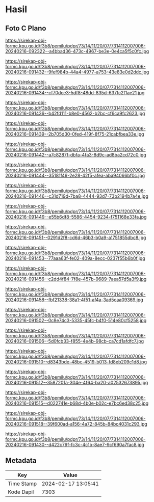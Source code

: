 # Hasil

## Foto C Plano

https://sirekap-obj-formc.kpu.go.id/f3b8/pemilu/pdpr/73/14/11/20/07/7314112007006-20240216-092322--a4bbad36-473c-4967-be3e-0e4ca5f5c0fc.jpg

https://sirekap-obj-formc.kpu.go.id/f3b8/pemilu/pdpr/73/14/11/20/07/7314112007006-20240216-091432--9fef984b-44a4-4977-a753-43e83e0d2ddc.jpg

https://sirekap-obj-formc.kpu.go.id/f3b8/pemilu/pdpr/73/14/11/20/07/7314112007006-20240216-091434--cf70dce3-5df8-48dd-835d-637fc2f1ae21.jpg

https://sirekap-obj-formc.kpu.go.id/f3b8/pemilu/pdpr/73/14/11/20/07/7314112007006-20240216-091436--b42fd111-b8e0-4562-b2bc-cf6ca9fc2623.jpg

https://sirekap-obj-formc.kpu.go.id/f3b8/pemilu/pdpr/73/14/11/20/07/7314112007006-20240216-091439--2b705d30-0fed-419f-8f75-21cabfbea33e.jpg

https://sirekap-obj-formc.kpu.go.id/f3b8/pemilu/pdpr/73/14/11/20/07/7314112007006-20240216-091442--a7c8287f-dbfa-4fa3-8d9c-ad8ba2cd72c0.jpg

https://sirekap-obj-formc.kpu.go.id/f3b8/pemilu/pdpr/73/14/11/20/07/7314112007006-20240216-091444--35181f49-2e28-42f5-afea-aba94066bf0c.jpg

https://sirekap-obj-formc.kpu.go.id/f3b8/pemilu/pdpr/73/14/11/20/07/7314112007006-20240216-091446--c31d719d-7ba8-4444-93d7-73b2194b7a4e.jpg

https://sirekap-obj-formc.kpu.go.id/f3b8/pemilu/pdpr/73/14/11/20/07/7314112007006-20240216-091449--e55b6df8-5586-4454-9234-f751168e33fa.jpg

https://sirekap-obj-formc.kpu.go.id/f3b8/pemilu/pdpr/73/14/11/20/07/7314112007006-20240216-091451--0291d2f8-cd6d-46b3-b0a9-a1751855dbc8.jpg

https://sirekap-obj-formc.kpu.go.id/f3b8/pemilu/pdpr/73/14/11/20/07/7314112007006-20240216-091453--77aaa63f-fe02-409a-8ecc-0237f55b6b0f.jpg

https://sirekap-obj-formc.kpu.go.id/f3b8/pemilu/pdpr/73/14/11/20/07/7314112007006-20240216-091456--c2dd4f84-7f8e-457b-9689-7aea57d5a3f9.jpg

https://sirekap-obj-formc.kpu.go.id/f3b8/pemilu/pdpr/73/14/11/20/07/7314112007006-20240216-091458--fbf21338-38a1-4f51-af4a-3ad5caa09369.jpg

https://sirekap-obj-formc.kpu.go.id/f3b8/pemilu/pdpr/73/14/11/20/07/7314112007006-20240216-091502--0c8e74c3-5335-45fc-b4f0-514e80cf5258.jpg

https://sirekap-obj-formc.kpu.go.id/f3b8/pemilu/pdpr/73/14/11/20/07/7314112007006-20240216-091506--5d0fcb33-f855-4e4b-98cb-ca7cd1afdfc7.jpg

https://sirekap-obj-formc.kpu.go.id/f3b8/pemilu/pdpr/73/14/11/20/07/7314112007006-20240216-091510--d8343bde-48bc-4519-b013-fd8eb209c1d8.jpg

https://sirekap-obj-formc.kpu.go.id/f3b8/pemilu/pdpr/73/14/11/20/07/7314112007006-20240216-091512--3587201a-304e-4f64-ba20-a02532673895.jpg

https://sirekap-obj-formc.kpu.go.id/f3b8/pemilu/pdpr/73/14/11/20/07/7314112007006-20240216-091515--d022741e-b68d-4b0e-b02c-e7bc6ed38c25.jpg

https://sirekap-obj-formc.kpu.go.id/f3b8/pemilu/pdpr/73/14/11/20/07/7314112007006-20240216-091518--39f600ad-a156-4a72-845b-84bc4031c293.jpg

https://sirekap-obj-formc.kpu.go.id/f3b8/pemilu/pdpr/73/14/11/20/07/7314112007006-20240216-091430--d422c79f-fc3c-4c1b-8ae7-9cf690a7fac8.jpg


## Metadata

| Key        | Value               |
| ---------- | ------------------- |
| Time Stamp | 2024-02-17 13:05:41 |
| Kode Dapil | 7303                |




